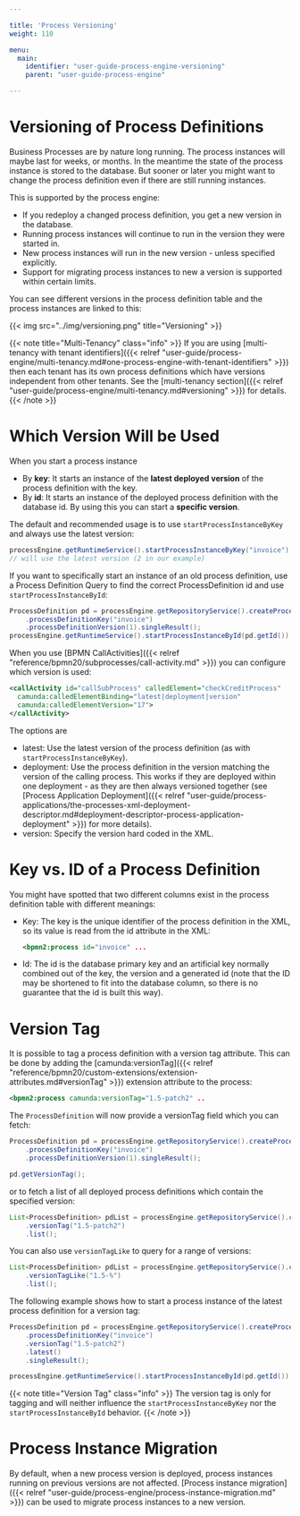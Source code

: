 ```yaml
---

title: 'Process Versioning'
weight: 110

menu:
  main:
    identifier: "user-guide-process-engine-versioning"
    parent: "user-guide-process-engine"

---
```



# Versioning of Process Definitions

Business Processes are by nature long running. The process instances will maybe last for weeks, or months. In the meantime the state of the process instance is stored to the database. But sooner or later you might want to change the process definition even if there are still running instances.

This is supported by the process engine:

* If you redeploy a changed process definition, you get a new version in the database.
* Running process instances will continue to run in the version they were started in.
* New process instances will run in the new version - unless specified explicitly.
* Support for migrating process instances to new a version is supported within certain limits.

You can see different versions in the process definition table and the process instances are linked to this:

{{< img src="../img/versioning.png" title="Versioning" >}}

{{< note title="Multi-Tenancy" class="info" >}}
If you are using [multi-tenancy with tenant identifiers]({{< relref "user-guide/process-engine/multi-tenancy.md#one-process-engine-with-tenant-identifiers" >}}) then each tenant has its own process definitions which have versions independent from other tenants. See the [multi-tenancy section]({{< relref "user-guide/process-engine/multi-tenancy.md#versioning" >}}) for details.
{{< /note >}}


# Which Version Will be Used

When you start a process instance

* By **key**: It starts an instance of the **latest deployed version** of the process definition with the key.
* By **id**: It starts an instance of the deployed process definition with the database id. By using this you can start a **specific version**.

The default and recommended usage is to use `startProcessInstanceByKey` and always use the latest version:

```java
processEngine.getRuntimeService().startProcessInstanceByKey("invoice");
// will use the latest version (2 in our example)
```

If you want to specifically start an instance of an old process definition, use a Process Definition Query to find the correct ProcessDefinition id and use `startProcessInstanceById`:

```java
ProcessDefinition pd = processEngine.getRepositoryService().createProcessDefinitionQuery()
    .processDefinitionKey("invoice")
    .processDefinitionVersion(1).singleResult();
processEngine.getRuntimeService().startProcessInstanceById(pd.getId());
```

When you use [BPMN CallActivities]({{< relref "reference/bpmn20/subprocesses/call-activity.md" >}}) you can configure which version is used:

```xml
<callActivity id="callSubProcess" calledElement="checkCreditProcess"
  camunda:calledElementBinding="latest|deployment|version"
  camunda:calledElementVersion="17">
</callActivity>
```

The options are

* latest: Use the latest version of the process definition (as with `startProcessInstanceByKey`).
* deployment: Use the process definition in the version matching the version of the calling process. This works if they are deployed within one deployment - as they are then always versioned together (see [Process Application Deployment]({{< relref "user-guide/process-applications/the-processes-xml-deployment-descriptor.md#deployment-descriptor-process-application-deployment" >}}) for more details).
* version: Specify the version hard coded in the XML.


# Key vs. ID of a Process Definition

You might have spotted that two different columns exist in the process definition table with different meanings:

* Key: The key is the unique identifier of the process definition in the XML, so its value is read from the id attribute in the XML:

    ```xml
    <bpmn2:process id="invoice" ...
    ```

* Id: The id is the database primary key and an artificial key normally combined out of the key, the version and a generated id (note that the ID may be shortened to fit into the database column, so there is no guarantee that the id is built this way).

# Version Tag

It is possible to tag a process definition with a version tag attribute. This can be done by adding the
[camunda:versionTag]({{< relref "reference/bpmn20/custom-extensions/extension-attributes.md#versionTag" >}})
extension attribute to the process:

```xml
<bpmn2:process camunda:versionTag="1.5-patch2" ..
```

The `ProcessDefinition` will now provide a versionTag field which you can fetch:

```java
ProcessDefinition pd = processEngine.getRepositoryService().createProcessDefinitionQuery()
    .processDefinitionKey("invoice")
    .processDefinitionVersion(1).singleResult();

pd.getVersionTag();
```

or to fetch a list of all deployed process definitions which contain the specified version:

```java
List<ProcessDefinition> pdList = processEngine.getRepositoryService().createProcessDefinitionQuery()
    .versionTag("1.5-patch2")
    .list();

```

You can also use `versionTagLike` to query for a range of versions:

```java
List<ProcessDefinition> pdList = processEngine.getRepositoryService().createProcessDefinitionQuery()
    .versionTagLike("1.5-%")
    .list();
```

The following example shows how to start a process instance of the latest process 
definition for a version tag:

```java
ProcessDefinition pd = processEngine.getRepositoryService().createProcessDefinitionQuery()
    .processDefinitionKey("invoice")
    .versionTag("1.5-patch2")
    .latest()
    .singleResult();

processEngine.getRuntimeService().startProcessInstanceById(pd.getId());
```

{{< note title="Version Tag" class="info" >}}
The version tag is only for tagging and will neither influence the `startProcessInstanceByKey`
nor the `startProcessInstanceById` behavior.
{{< /note >}}

# Process Instance Migration

By default, when a new process version is deployed, process instances running on previous versions are not affected.
[Process instance migration]({{< relref "user-guide/process-engine/process-instance-migration.md" >}}) can be used
to migrate process instances to a new version.
